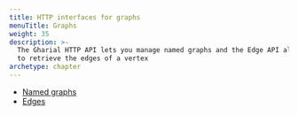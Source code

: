 ```yaml
---
title: HTTP interfaces for graphs
menuTitle: Graphs
weight: 35
description: >-
  The Gharial HTTP API lets you manage named graphs and the Edge API allows you
  to retrieve the edges of a vertex
archetype: chapter
---
```

- [Named graphs](named-graphs.md)
- [Edges](edges.md)
